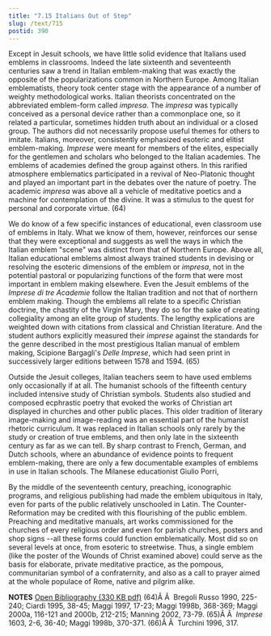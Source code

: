 ```yaml
---
title: "7.15 Italians Out of Step"
slug: /text/715
postid: 390
---
```

Except in Jesuit schools, we have little solid evidence that Italians used emblems in classrooms. Indeed the late sixteenth and seventeenth centuries saw a trend in Italian emblem-making that was exactly the opposite of the popularizations common in Northern Europe. Among Italian emblematists, theory took center stage with the appearance of a number of weighty methodological works. Italian theorists concentrated on the abbreviated emblem-form called <em>impresa</em>. The <em>impresa</em> was typically conceived as a personal device rather than a commonplace one, so it related a particular, sometimes hidden truth about an individual or a closed group. The authors did not necessarily propose useful themes for others to imitate. Italians, moreover, consistently emphasized esoteric and elitist emblem-making. <em>Imprese</em> were meant for members of the elites, especially for the gentlemen and scholars who belonged to the Italian academies. The emblems of academies defined the group against others. In this rarified atmosphere emblematics participated in a revival of Neo-Platonic thought and played an important part in the debates over the nature of poetry. The academic <em>impresa</em> was above all a vehicle of meditative poetics and a machine for contemplation of the divine. It was a stimulus to the quest for personal and corporate virtue. (64)

We do know of a few specific instances of educational, even classroom use of emblems in Italy. What we know of them, however, reinforces our sense that they were exceptional and suggests as well the ways in which the Italian emblem "scene" was distinct from that of Northern Europe. Above all, Italian educational emblems almost always trained students in devising or resolving the esoteric dimensions of the emblem or <em>impresa</em>, not in the potential pastoral or popularizing functions of the form that were most important in emblem making elsewhere. Even the Jesuit emblems of the <em>Imprese di tre Academie</em> follow the Italian tradition and not that of northern emblem making. Though the emblems all relate to a specific Christian doctrine, the chastity of the Virgin Mary, they do so for the sake of creating collegiality among an elite group of students. The lengthy explications are weighted down with citations from classical and Christian literature. And the student authors explicitly measured their <em>imprese</em> against the standards for the genre described in the most prestigious Italian manual of emblem making, Scipione Bargagli's <em>Delle Imprese</em>, which had seen print in successively larger editions between 1578 and 1594. (65)

Outside the Jesuit colleges, Italian teachers seem to have used emblems only occasionally if at all. The humanist schools of the fifteenth century included intensive study of Christian symbols. Students also studied and composed ecphrastic poetry that evoked the works of Christian art displayed in churches and other public places. This older tradition of literary image-making and image-reading was an essential part of the humanist rhetoric curriculum. It was replaced in Italian schools only rarely by the study or creation of true emblems, and then only late in the sixteenth century as far as we can tell. By sharp contrast to French, German, and Dutch schools, where an abundance of evidence points to frequent emblem-making, there are only a few documentable examples of emblems in use in Italian schools. The Milanese educationist Giulio Porri, 

By the middle of the seventeenth century, preaching, iconographic programs, and religious publishing had made the emblem ubiquitous in Italy, even for parts of the public relatively unschooled in Latin. The Counter-Reformation may be credited with this flourishing of the public emblem. Preaching and meditative manuals, art works commissioned for the churches of every religious order and even for parish churches, posters and shop signs --all these forms could function emblematically. Most did so on several levels at once, from esoteric to streetwise. Thus, a single emblem (like the poster of the Wounds of Christ examined above) could serve as the basis for elaborate, private meditative practice, as the pompous, communitarian symbol of a confraternity, and also as a call to prayer aimed at the whole populace of Rome, native and pilgrim alike.

<strong>NOTES</strong>
<a href="http://www.humanismforsale.org/bibliography.pdf" target="new">Open Bibliography (330 KB pdf)</a>
(64)Â Â  Bregoli Russo 1990, 225-240; Ciardi 1995, 38-45; Maggi 1997, 17-23; Maggi 1998b, 368-369; Maggi 2000a, 116-121 and 2000b, 212-215; Manning 2002, 73-79.
(65)Â Â  <em>Imprese</em> 1603, 2-6, 36-40; Maggi 1998b, 370-371.
(66)Â Â  Turchini 1996, 317.
